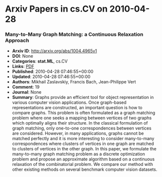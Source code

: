 # Arxiv Papers in cs.CV on 2010-04-28
### Many-to-Many Graph Matching: a Continuous Relaxation Approach
- **Arxiv ID**: http://arxiv.org/abs/1004.4965v1
- **DOI**: None
- **Categories**: **stat.ML**, cs.CV
- **Links**: [PDF](http://arxiv.org/pdf/1004.4965v1)
- **Published**: 2010-04-28 07:46:55+00:00
- **Updated**: 2010-04-28 07:46:55+00:00
- **Authors**: Mikhail Zaslavskiy, Francis Bach, Jean-Philippe Vert
- **Comment**: 19
- **Journal**: None
- **Summary**: Graphs provide an efficient tool for object representation in various computer vision applications. Once graph-based representations are constructed, an important question is how to compare graphs. This problem is often formulated as a graph matching problem where one seeks a mapping between vertices of two graphs which optimally aligns their structure. In the classical formulation of graph matching, only one-to-one correspondences between vertices are considered. However, in many applications, graphs cannot be matched perfectly and it is more interesting to consider many-to-many correspondences where clusters of vertices in one graph are matched to clusters of vertices in the other graph. In this paper, we formulate the many-to-many graph matching problem as a discrete optimization problem and propose an approximate algorithm based on a continuous relaxation of the combinatorial problem. We compare our method with other existing methods on several benchmark computer vision datasets.



